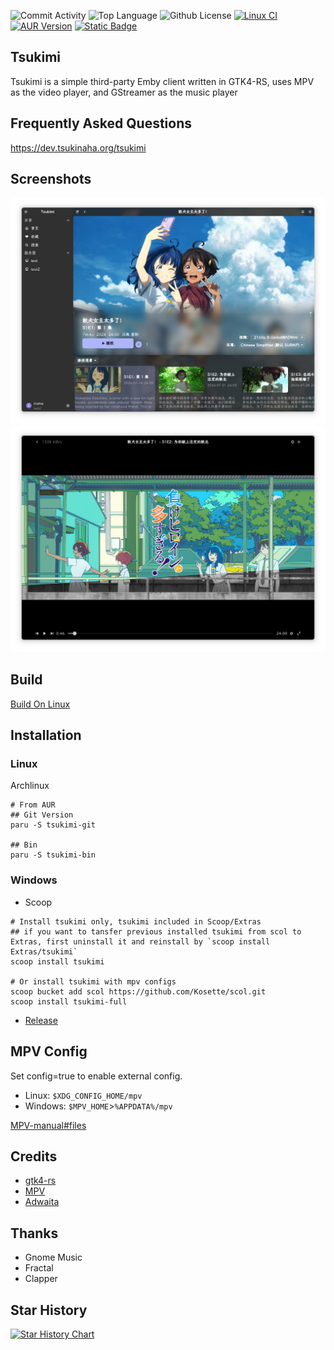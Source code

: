 ![Commit Activity](https://img.shields.io/github/commit-activity/m/tsukinaha/Tsukimi/main) ![Top Language](https://img.shields.io/github/languages/top/tsukinaha/Tsukimi) ![Github License](https://img.shields.io/github/license/tsukinaha/Tsukimi) [![Linux CI](https://github.com/tsukinaha/tsukimi/actions/workflows/build_linux.yml/badge.svg)](https://github.com/tsukinaha/tsukimi/actions/workflows/build_linux.yml) [![AUR Version](https://img.shields.io/aur/version/tsukimi-git)](https://aur.archlinux.org/packages/tsukimi-git) [![Static Badge](https://img.shields.io/badge/Telegram_Group-blue)](https://t.me/tsukimi_chat)


## Tsukimi
Tsukimi is a simple third-party Emby client written in GTK4-RS, uses MPV as the video player, and GStreamer as the music player

## Frequently Asked Questions
https://dev.tsukinaha.org/tsukimi

## Screenshots
<div align="center">
 <img src="./docs/tsukimi1.png"/>
</div>
<div align="center">
 <img src="./docs/tsukimi2.png"/>
</div>

## Build
[Build On Linux](./docs/build_on_linux.md)

## Installation
### Linux
Archlinux
```
# From AUR
## Git Version
paru -S tsukimi-git

## Bin
paru -S tsukimi-bin
```
 

### Windows
- Scoop
```
# Install tsukimi only, tsukimi included in Scoop/Extras
## if you want to tansfer previous installed tsukimi from scol to Extras, first uninstall it and reinstall by `scoop install Extras/tsukimi` 
scoop install tsukimi

# Or install tsukimi with mpv configs
scoop bucket add scol https://github.com/Kosette/scol.git
scoop install tsukimi-full
```
- [Release](https://github.com/tsukinaha/tsukimi/releases/latest)

## MPV Config
Set config=true to enable external config.
- Linux: `$XDG_CONFIG_HOME/mpv`
- Windows: `$MPV_HOME`>`%APPDATA%/mpv`

[MPV-manual#files](https://mpv.io/manual/master/#files) 

## Credits
- [gtk4-rs](https://github.com/gtk-rs/gtk4-rs)
- [MPV](https://github.com/mpv-player/mpv)
- [Adwaita](https://gitlab.gnome.org/GNOME/libadwaita/)

## Thanks
- Gnome Music
- Fractal
- Clapper

## Star History

<a href="https://star-history.com/#tsukinaha/tsukimi&Timeline">
 <picture>
   <source media="(prefers-color-scheme: dark)" srcset="https://api.star-history.com/svg?repos=tsukinaha/tsukimi&type=Timeline&theme=dark" />
   <source media="(prefers-color-scheme: light)" srcset="https://api.star-history.com/svg?repos=tsukinaha/tsukimi&type=Timeline" />
   <img alt="Star History Chart" src="https://api.star-history.com/svg?repos=tsukinaha/tsukimi&type=Timeline" />
 </picture>
</a>


